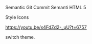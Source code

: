 Semantic Git Commit
Semanti HTML 5

Style Icons

https://youtu.be/x4FdZd2-_uU?t=6757

switch theme.
